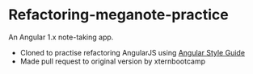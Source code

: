 # Refactoring-meganote-practice
An Angular 1.x note-taking app.

* Cloned to practise refactoring AngularJS using [Angular Style Guide](https://github.com/johnpapa/angular-styleguide) 
* Made pull request to original version by xternbootcamp
